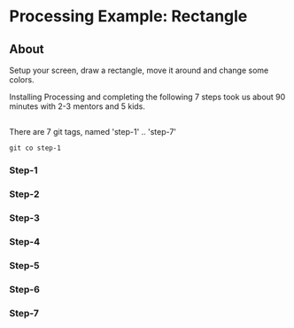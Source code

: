 # Processing Example: Rectangle

## About

Setup your screen, draw a rectangle, move it around and change some colors.

Installing Processing and completing the following 7 steps took us about 90
minutes with 2-3 mentors and 5 kids.

##

There are 7 git tags, named 'step-1' .. 'step-7'

```
git co step-1
```

### Step-1
### Step-2
### Step-3
### Step-4
### Step-5
### Step-6
### Step-7

